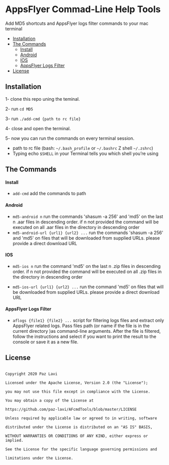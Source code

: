 

# AppsFlyer Commad-Line Help Tools
Add MD5 shortcuts and AppsFlyer logs filter commands to your mac terminal

*  [Installation](https://github.com/pazlavi/AFcmdTools#installation)
 *  [The Commands ](https://github.com/pazlavi/AFcmdTools#the-commands)
    *  [Install](https://github.com/pazlavi/AFcmdTools#install)
    *   [Android](https://github.com/pazlavi/AFcmdTools#android)
    *   [IOS](https://github.com/pazlavi/AFcmdTools#ios)
    *    [AppsFlyer Logs Filter](https://github.com/pazlavi/AFcmdTools#appsflyer-logs-filter)
 *  [License](https://github.com/pazlavi/AFcmdTools#license)



## Installation

1- clone this repo uning the teminal. 

2- run `cd MD5`   

3- run `./add-cmd {path to rc file}`

4- close and open the terminal. 

5- now you can run the commands on every terminal session. 

* path to rc file (bash: `~/.bash_profile` or `~/.bashrc` Z shell `~/.zshrc`)
* Typing echo `$SHELL` in your Terminal tells you which shell you’re using


## The Commands
#### Install
*  `add-cmd` 
 add the commands to path 

#### Android
*  `md5-android n` 
 run the commands 'shasum -a 256' and 'md5' on the last n .aar files in descending order. if n not provided the command will be executed on all .aar files in the directory in descending order
*  `md5-android-url {url1} {url2} ...` 
 run the commands 'shasum -a 256' and 'md5' on files that will be downloaded from supplied URLs. please provide a direct download URL
#### IOS
*  `md5-ios n` 
 run the command 'md5' on the last n .zip files in descending order. if n not provided the command will be executed on all .zip files in the directory in descending order

* `md5-ios-url {url1} {url2} ...` 
run the command 'md5' on files that will be downloaded from supplied URLs. please provide a direct download URL

#### AppsFlyer Logs Filter
* `aflogs {file1} {file2} ...`
 script for filtering logs files and extract only AppsFlyer related logs. Pass files path (or name if the file is in the current directory )as command-line arguments.  After the file is filtered, follow the instructions and select if you want to print the result to the console or save it as a new file.
## License

```

Copyright 2020 Paz Lavi

Licensed under the Apache License, Version 2.0 (the "License");

you may not use this file except in compliance with the License.

You may obtain a copy of the License at

https://github.com/paz-lavi/AFcmdTools/blob/master/LICENSE

Unless required by applicable law or agreed to in writing, software

distributed under the License is distributed on an "AS IS" BASIS,

WITHOUT WARRANTIES OR CONDITIONS OF ANY KIND, either express or implied.

See the License for the specific language governing permissions and

limitations under the License.

```
